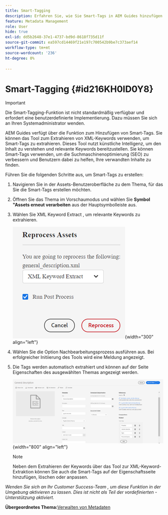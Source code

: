 ```yaml
---
title: Smart-Tagging
description: Erfahren Sie, wie Sie Smart-Tags in AEM Guides hinzufügen. Extrahieren Sie relevante Schlüsselwörter mit dem Tool XML Keyword Extract .
feature: Metadata Management
role: User
hide: true
exl-id: dd5b2648-37e1-4737-bd9d-8618f735d11f
source-git-commit: ea597cd14469f21e197c700542b9be7c373aef14
workflow-type: tm+mt
source-wordcount: '236'
ht-degree: 0%

---
```


# Smart-Tagging {#id216KH0ID0Y8}

>[!IMPORTANT]
>
> Die Smart-Tagging-Funktion ist nicht standardmäßig verfügbar und erfordert eine benutzerdefinierte Implementierung. Dazu müssen Sie sich an Ihren Systemadministrator wenden.

AEM Guides verfügt über die Funktion zum Hinzufügen von Smart-Tags. Sie können das Tool zum Extrahieren von XML-Keywords verwenden, um Smart-Tags zu extrahieren. Dieses Tool nutzt künstliche Intelligenz, um den Inhalt zu verstehen und relevante Keywords bereitzustellen. Sie können Smart-Tags verwenden, um die Suchmaschinenoptimierung (SEO) zu verbessern und Benutzern dabei zu helfen, Ihre verwandten Inhalte zu finden.

Führen Sie die folgenden Schritte aus, um Smart-Tags zu erstellen:

1. Navigieren Sie in der Assets-Benutzeroberfläche zu dem Thema, für das Sie die Smart-Tags erstellen möchten.
1. Öffnen Sie das Thema im Vorschaumodus und wählen Sie **Symbol &quot;Assets erneut verarbeiten** aus der Hauptsymbolleiste aus.
1. Wählen Sie XML Keyword Extract , um relevante Keywords zu extrahieren.

   ![](images/smart-tag-reprocess-asset.png){width="300" align="left"}

1. Wählen Sie die Option Nachbearbeitungsprozess ausführen aus. Bei erfolgreicher Initiierung des Tools wird eine Meldung angezeigt.
1. Die Tags werden automatisch extrahiert und können auf der Seite Eigenschaften des ausgewählten Themas angezeigt werden.

   ![](images/properties-smart-tags.png){width="800" align="left"}

   >[!NOTE]
   >
   > Neben dem Extrahieren der Keywords über das Tool zur XML-Keyword-Extraktion können Sie auch die Smart-Tags auf der Eigenschaftsseite hinzufügen, löschen oder anpassen.


*Wenden Sie sich an Ihr Customer Success-Team , um diese Funktion in der Umgebung aktivieren zu lassen. Dies ist nicht als Teil der vordefinierten -Unterstützung aktiviert.*

**Übergeordnetes Thema:**&#x200B;[ Verwalten von Metadaten](manage-metadata.md)
